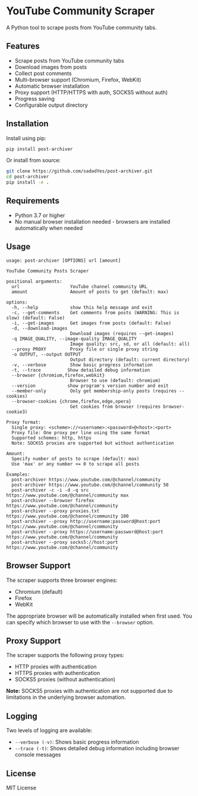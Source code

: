 # YouTube Community Scraper

A Python tool to scrape posts from YouTube community tabs.

## Features

- Scrape posts from YouTube community tabs
- Download images from posts
- Collect post comments
- Multi-browser support (Chromium, Firefox, WebKit)
- Automatic browser installation
- Proxy support (HTTP/HTTPS with auth, SOCKS5 without auth)
- Progress saving
- Configurable output directory

## Installation

Install using pip:
```bash
pip install post-archiver
```

Or install from source:
```bash
git clone https://github.com/sadadYes/post-archiver.git
cd post-archiver
pip install -e .
```

## Requirements

- Python 3.7 or higher
- No manual browser installation needed - browsers are installed automatically when needed

## Usage

```
usage: post-archiver [OPTIONS] url [amount]

YouTube Community Posts Scraper

positional arguments:
  url                   YouTube channel community URL
  amount                Amount of posts to get (default: max)

options:
  -h, --help            show this help message and exit
  -c, --get-comments    Get comments from posts (WARNING: This is slow) (default: False)
  -i, --get-images      Get images from posts (default: False)
  -d, --download-images
                        Download images (requires --get-images)
  -q IMAGE_QUALITY, --image-quality IMAGE_QUALITY
                        Image quality: src, sd, or all (default: all)
  --proxy PROXY         Proxy file or single proxy string
  -o OUTPUT, --output OUTPUT
                        Output directory (default: current directory)
  -v, --verbose         Show basic progress information
  -t, --trace          Show detailed debug information
  --browser {chromium,firefox,webkit}
                        Browser to use (default: chromium)
  --version            show program's version number and exit
  --member-only         Only get membership-only posts (requires --cookies)
  --browser-cookies {chrome,firefox,edge,opera}
                        Get cookies from browser (requires browser-cookie3)

Proxy format:
  Single proxy: <scheme>://<username>:<password>@<host>:<port>
  Proxy file: One proxy per line using the same format
  Supported schemes: http, https
  Note: SOCKS5 proxies are supported but without authentication

Amount:
  Specify number of posts to scrape (default: max)
  Use 'max' or any number <= 0 to scrape all posts

Examples:
  post-archiver https://www.youtube.com/@channel/community
  post-archiver https://www.youtube.com/@channel/community 50
  post-archiver -c -i -d -q src https://www.youtube.com/@channel/community max
  post-archiver --browser firefox https://www.youtube.com/@channel/community
  post-archiver --proxy proxies.txt https://www.youtube.com/@channel/community 100
  post-archiver --proxy http://username:password@host:port https://www.youtube.com/@channel/community
  post-archiver --proxy https://username:password@host:port https://www.youtube.com/@channel/community
  post-archiver --proxy socks5://host:port https://www.youtube.com/@channel/community
```

## Browser Support

The scraper supports three browser engines:
- Chromium (default)
- Firefox
- WebKit

The appropriate browser will be automatically installed when first used. You can specify which browser to use with the `--browser` option.

## Proxy Support

The scraper supports the following proxy types:
- HTTP proxies with authentication
- HTTPS proxies with authentication
- SOCKS5 proxies (without authentication)

**Note:** SOCKS5 proxies with authentication are not supported due to limitations in the underlying browser automation.

## Logging

Two levels of logging are available:
- `--verbose (-v)`: Shows basic progress information
- `--trace (-t)`: Shows detailed debug information including browser console messages

## License

MIT License

